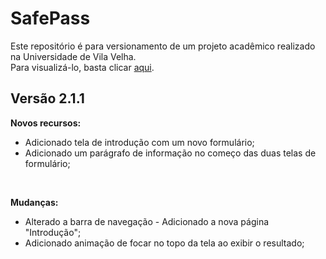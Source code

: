 # SafePass<br>
  
Este repositório é para versionamento de um projeto acadêmico realizado na Universidade de Vila Velha.<br>
Para visualizá-lo, basta clicar [aqui](https://mgrigoleto.github.io/projeto-bike/).
<br> 

## Versão 2.1.1<br>  

**Novos recursos:**
- Adicionado tela de introdução com um novo formulário;
- Adicionado um parágrafo de informação no começo das duas telas de formulário;
<br>

**Mudanças:**
- Alterado a barra de navegação - Adicionado a nova página "Introdução";
- Adicionado animação de focar no topo da tela ao exibir o resultado;

